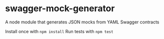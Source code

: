 # swagger-mock-generator
A node module that generates JSON mocks from YAML Swagger contracts

Install once with `npm install`
Run tests with `npm test`